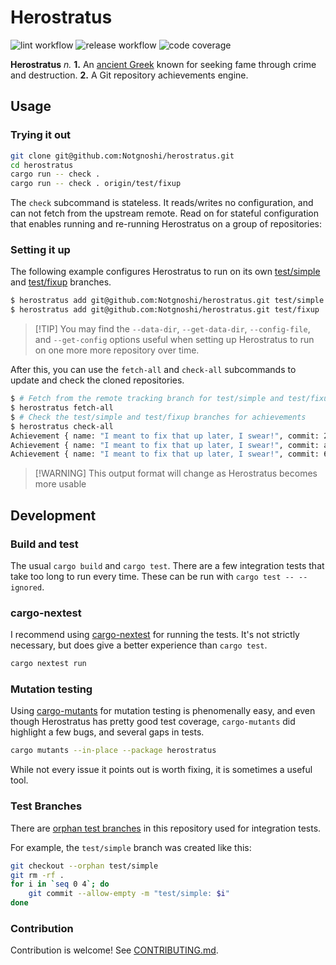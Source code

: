 # Herostratus

![lint workflow](https://github.com/Notgnoshi/herostratus/actions/workflows/lint.yml/badge.svg?event=push)
![release workflow](https://github.com/Notgnoshi/herostratus/actions/workflows/release.yml/badge.svg?event=push)
![code coverage](https://img.shields.io/endpoint?url=https://gist.githubusercontent.com/Notgnoshi/b20aa388c90ca92aba6aa37ec55a7f12/raw/herostratus-coverage.json)

**Herostratus** _n._ **1.** An [ancient Greek](https://en.wikipedia.org/wiki/Herostratus) known for
seeking fame through crime and destruction. **2.** A Git repository achievements engine.

## Usage

### Trying it out

```sh
git clone git@github.com:Notgnoshi/herostratus.git
cd herostratus
cargo run -- check .
cargo run -- check . origin/test/fixup
```

The `check` subcommand is stateless. It reads/writes no configuration, and can not fetch from the
upstream remote. Read on for stateful configuration that enables running and re-running Herostratus
on a group of repositories:

### Setting it up

The following example configures Herostratus to run on its own
[test/simple](https://github.com/Notgnoshi/herostratus/tree/test/simple) and
[test/fixup](https://github.com/Notgnoshi/herostratus/tree/test/fixup) branches.

```sh
$ herostratus add git@github.com:Notgnoshi/herostratus.git test/simple
$ herostratus add git@github.com:Notgnoshi/herostratus.git test/fixup
```

> [!TIP] You may find the `--data-dir`, `--get-data-dir`, `--config-file`, and `--get-config`
> options useful when setting up Herostratus to run on one more more repository over time.

After this, you can use the `fetch-all` and `check-all` subcommands to update and check the cloned
repositories.

```sh
$ # Fetch from the remote tracking branch for test/simple and test/fixup
$ herostratus fetch-all
$ # Check the test/simple and test/fixup branches for achievements
$ herostratus check-all
Achievement { name: "I meant to fix that up later, I swear!", commit: 2721748d8fa0b0cc3302b41733d37e30161eabfd }
Achievement { name: "I meant to fix that up later, I swear!", commit: a987013884fc7dafbe9eb080d7cbc8625408a85f }
Achievement { name: "I meant to fix that up later, I swear!", commit: 60b480b554dbd5266eec0f2378f72df5170a6702 }
```

> [!WARNING] This output format will change as Herostratus becomes more usable

## Development

### Build and test

The usual `cargo build` and `cargo test`. There are a few integration tests that take too long to
run every time. These can be run with `cargo test -- --ignored`.

### cargo-nextest

I recommend using [cargo-nextest](https://nexte.st/) for running the tests. It's not strictly
necessary, but does give a better experience than `cargo test`.

```sh
cargo nextest run
```

### Mutation testing

Using [cargo-mutants](https://mutants.rs/) for mutation testing is phenomenally easy, and even
though Herostratus has pretty good test coverage, `cargo-mutants` did highlight a few bugs, and
several gaps in tests.

```sh
cargo mutants --in-place --package herostratus
```

While not every issue it points out is worth fixing, it is sometimes a useful tool.

### Test Branches

There are [orphan test branches](https://github.com/Notgnoshi/herostratus/branches/all?query=test)
in this repository used for integration tests.

For example, the `test/simple` branch was created like this:

```sh
git checkout --orphan test/simple
git rm -rf .
for i in `seq 0 4`; do
    git commit --allow-empty -m "test/simple: $i"
done
```

### Contribution

Contribution is welcome! See [CONTRIBUTING.md](CONTRIBUTING.md).

